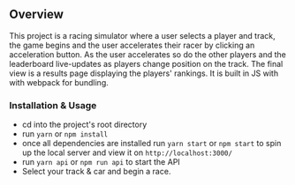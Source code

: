 
## Overview

This project is a racing simulator where a user selects a player and track, the game begins and the user accelerates their racer by clicking an acceleration button. As the user accelerates so do the other players and the leaderboard live-updates as players change position on the track. The final view is a results page displaying the players' rankings. It is built in JS with with webpack for bundling.

### Installation & Usage
- cd into the project's root directory
- run `yarn` or `npm install`
- once all dependencies are installed run `yarn start` or `npm start` to spin up the local server and view it on `http://localhost:3000/`
- run `yarn api` or `npm run api` to start the API 
- Select your track & car and begin a race.

